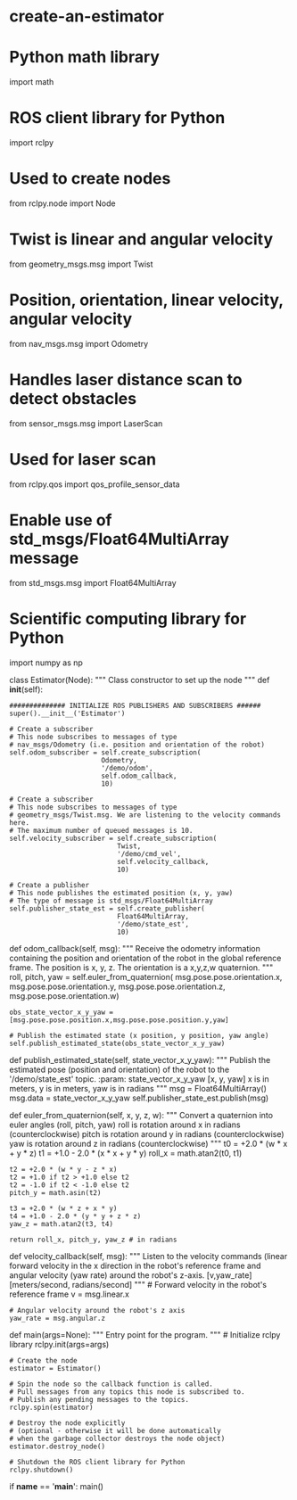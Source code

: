 # create-an-estimator
# Python math library
import math
 
# ROS client library for Python
import rclpy
 
# Used to create nodes
from rclpy.node import Node
 
# Twist is linear and angular velocity
from geometry_msgs.msg import Twist 
 
# Position, orientation, linear velocity, angular velocity
from nav_msgs.msg import Odometry
 
# Handles laser distance scan to detect obstacles
from sensor_msgs.msg import LaserScan
 
# Used for laser scan
from rclpy.qos import qos_profile_sensor_data
 
# Enable use of std_msgs/Float64MultiArray message
from std_msgs.msg import Float64MultiArray 
 
# Scientific computing library for Python
import numpy as np
 
class Estimator(Node):
  """
  Class constructor to set up the node
  """
  def __init__(self):
 
    ############## INITIALIZE ROS PUBLISHERS AND SUBSCRIBERS ######
    super().__init__('Estimator')
 
    # Create a subscriber
    # This node subscribes to messages of type
    # nav_msgs/Odometry (i.e. position and orientation of the robot)
    self.odom_subscriber = self.create_subscription(
                           Odometry,
                           '/demo/odom',
                           self.odom_callback,
                           10)
 
    # Create a subscriber 
    # This node subscribes to messages of type 
    # geometry_msgs/Twist.msg. We are listening to the velocity commands here.
    # The maximum number of queued messages is 10.
    self.velocity_subscriber = self.create_subscription(
                               Twist,
                               '/demo/cmd_vel',
                               self.velocity_callback,
                               10)
 
    # Create a publisher
    # This node publishes the estimated position (x, y, yaw) 
    # The type of message is std_msgs/Float64MultiArray
    self.publisher_state_est = self.create_publisher(
                               Float64MultiArray, 
                               '/demo/state_est', 
                               10)
 
  def odom_callback(self, msg):
    """
    Receive the odometry information containing the position and orientation
    of the robot in the global reference frame. 
    The position is x, y, z.
    The orientation is a x,y,z,w quaternion. 
    """                    
    roll, pitch, yaw = self.euler_from_quaternion(
      msg.pose.pose.orientation.x,
      msg.pose.pose.orientation.y,
      msg.pose.pose.orientation.z,
      msg.pose.pose.orientation.w)
 
    obs_state_vector_x_y_yaw = [msg.pose.pose.position.x,msg.pose.pose.position.y,yaw]
 
    # Publish the estimated state (x position, y position, yaw angle)
    self.publish_estimated_state(obs_state_vector_x_y_yaw)
 
  def publish_estimated_state(self, state_vector_x_y_yaw):
    """
    Publish the estimated pose (position and orientation) of the 
    robot to the '/demo/state_est' topic. 
    :param: state_vector_x_y_yaw [x, y, yaw] 
    x is in meters, y is in meters, yaw is in radians
    """
    msg = Float64MultiArray()
    msg.data = state_vector_x_y_yaw
    self.publisher_state_est.publish(msg)
 
  def euler_from_quaternion(self, x, y, z, w):
    """
    Convert a quaternion into euler angles (roll, pitch, yaw)
    roll is rotation around x in radians (counterclockwise)
    pitch is rotation around y in radians (counterclockwise)
    yaw is rotation around z in radians (counterclockwise)
    """
    t0 = +2.0 * (w * x + y * z)
    t1 = +1.0 - 2.0 * (x * x + y * y)
    roll_x = math.atan2(t0, t1)
 
    t2 = +2.0 * (w * y - z * x)
    t2 = +1.0 if t2 > +1.0 else t2
    t2 = -1.0 if t2 < -1.0 else t2
    pitch_y = math.asin(t2)
 
    t3 = +2.0 * (w * z + x * y)
    t4 = +1.0 - 2.0 * (y * y + z * z)
    yaw_z = math.atan2(t3, t4)
 
    return roll_x, pitch_y, yaw_z # in radians
 
  def velocity_callback(self, msg):
    """
    Listen to the velocity commands (linear forward velocity 
    in the x direction in the robot's reference frame and 
    angular velocity (yaw rate) around the robot's z-axis.
    [v,yaw_rate]
    [meters/second, radians/second]
    """
    # Forward velocity in the robot's reference frame
    v = msg.linear.x
 
    # Angular velocity around the robot's z axis
    yaw_rate = msg.angular.z
 
def main(args=None):
    """
    Entry point for the program.
    """
    # Initialize rclpy library
    rclpy.init(args=args)
 
    # Create the node
    estimator = Estimator()
 
    # Spin the node so the callback function is called.
    # Pull messages from any topics this node is subscribed to.
    # Publish any pending messages to the topics.
    rclpy.spin(estimator)
 
    # Destroy the node explicitly
    # (optional - otherwise it will be done automatically
    # when the garbage collector destroys the node object)
    estimator.destroy_node()
     
    # Shutdown the ROS client library for Python
    rclpy.shutdown()
 
if __name__ == '__main__':
    main()

